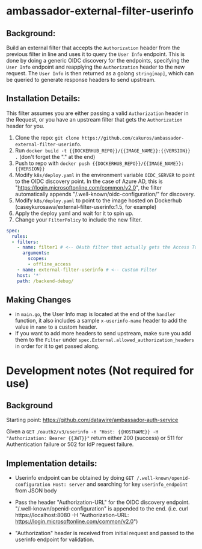 # ambassador-external-filter-userinfo
## Background:
Build an external filter that accepts the `Authorization` header from the previous filter in line and uses it to query the `User Info` endpoint.  This is done by doing a generic OIDC discovery for the endpoints, specifying the `User Info` endpoint and reapplying the `Authorization` header to the new request.  The `User Info` is then returned as a golang `string[map]`, which can be queried to generate response headers to send upstream.

## Installation Details:
This filter assumes you are either passing a valid `Authorization` header in the Request, or you have an upstream filter that gets the `Authorization` header for you.

1. Clone the repo: `git clone https://github.com/cakuros/ambassador-external-filter-userinfo`.
1. Run `docker build -t {{DOCKERHUB_REPO}}/{{IMAGE_NAME}}:{{VERSION}} .` (don't forget the "." at the end)
1. Push to repo with `docker push {{DOCKERHUB_REPO}}/{{IMAGE_NAME}}:{{VERSION}}`
1. Modify `k8s/deploy.yaml` in the environment variable `OIDC_SERVER` to point to the OIDC discovery point.  In the case of Azure AD, this is "https://login.microsoftonline.com/common/v2.0", the filter automatically appends "/.well-known/oidc-configuration/" for discovery.
1. Modify `k8s/deploy.yaml` to point to the image hosted on Dockerhub (caseykurosawa/external-filter-userinfo:1.5, for example)
1. Apply the deploy yaml and wait for it to spin up.
1. Change your `FilterPolicy` to include the new filter.
  ```yaml
  spec:
    rules:
    - filters:
      - name: filter1 # <-- OAuth filter that actually gets the Access Token
        arguments:
          scopes:
          - offline_access
      - name: external-filter-userinfo # <-- Custom Filter
      host: '*'
      path: /backend-debug/
  ```

## Making Changes
- in `main.go`, the User Info map is located at the end of the `handler` function, it also includes a sample `x-userinfo-name` header to add the value in `name` to a custom header.
- If you want to add more headers to send upstream, make sure you add them to the `Filter` under `spec.External.allowed_authorization_headers` in order for it to get passed along.


# Development notes (Not required for use)
## Background
Starting point: https://github.com/datawire/ambassador-auth-service

Given a `GET /oauth2/v3/userinfo -H "Host: {{HOSTNAME}} -H "Authorization: Bearer {{JWT}}"` return either 200 (success) or 511 for Authentication failure or 502 for IdP request failure.

## Implementation details:
- Userinfo endpoint can be obtained by doing `GET /.well-known/openid-configuration Host: server` and searching for key `userinfo_endpoint` from JSON body

- Pass the header "Authorization-URL" for the OIDC discovery endpoint.  "/.well-known/openid-configuration" is appended to the end.  (i.e. curl https://localhost:8080 -H "Authorization-URL: https://login.microsoftonline.com/common/v2.0")

- "Authorization" header is received from initial request and passed to the userinfo endpoint for validation.
